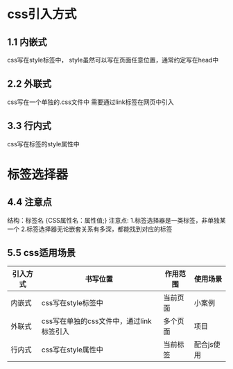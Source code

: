 # css引入方式

## 1.1 内嵌式
css写在style标签中，
style虽然可以写在页面任意位置，通常约定写在head中

## 2.2 外联式
css写在一个单独的.css文件中
需要通过link标签在网页中引入

## 3.3 行内式
css写在标签的style属性中

# 标签选择器

## 4.4 注意点
结构：标签名 {CSS属性名：属性值;}
注意点:
1.标签选择器是一类标签，非单独某一个
2.标签选择器无论嵌套关系有多深，都能找到对应的标签


## 5.5 css适用场景
|  引入方式   | 书写位置  |  作用范围   | 使用场景  |
|  ----  | ----  |  ----   | ----  |
| 内嵌式  | css写在style标签中 | 当前页面  | 小案例 |
| 外联式  | css写在单独的css文件中，通过link标签引入 | 多个页面  | 项目 |
| 行内式  | css写在style属性中 | 当前标签  | 配合js使用 |
